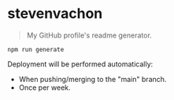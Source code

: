 # stevenvachon

> My GitHub profile's readme generator.

```shell
npm run generate
```

Deployment will be performed automatically:

- When pushing/merging to the "main" branch.
- Once per week.
